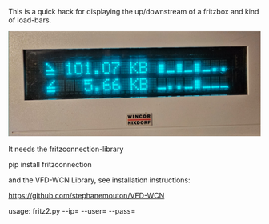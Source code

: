 This is a quick hack for displaying the up/downstream of a fritzbox
and kind of load-bars. 

![image]({E8D89F55-856F-455B-980D-6F7909E3A16E}.png)

It needs the fritzconnection-library

pip install fritzconnection

and the VFD-WCN Library, see installation instructions:

https://github.com/stephanemouton/VFD-WCN

usage: fritz2.py --ip=<fritzbox> --user=<username> --pass=<passwd>


